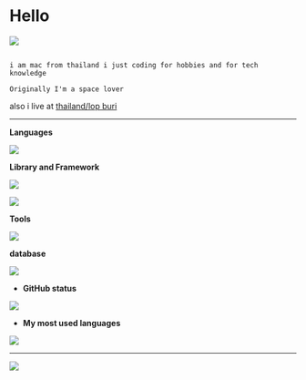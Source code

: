 # Hello

![](https://komarev.com/ghpvc/?username=Mayumi767&label=Sussy%20profile%20views&color=ff69b4&style=flat)

```

i am mac from thailand i just coding for hobbies and for tech knowledge

Originally I'm a space lover

```

also i live at [thailand/lop buri](https://www.google.com/maps/place/14.79808,100.65397)<br>

---

**Languages**<br>

![](https://skillicons.dev/icons?i=js,py,css,html&theme=dark)

**Library and Framework**<br>

![](https://skillicons.dev/icons?i=vue,react&theme=dark)

  

  

![](https://skillicons.dev/icons?i=flask&theme=dark)

**Tools**<br>

![](https://skillicons.dev/icons?i=git,nginx,vim,neovim,vite&theme=dark)

**database**<br>

![](https://skillicons.dev/icons?i=sqlite,postgres,redis&theme=dark)

- **GitHub status**

![](https://github-readme-stats.vercel.app/api?username=Mayumi767&show_icons=true&theme=jolly&count_private=true)

- **My most used languages**

![](https://github-readme-stats.vercel.app/api/top-langs/?username=Mayumi767&theme=tokyonight&hide_border=false&include_all_commits=true&count_private=true&layout=compact)

---

![](https://lanyard.cnrad.dev/api/829156179803504670?theme=dark&borderRadius=35px&bg=fdf0ff)
